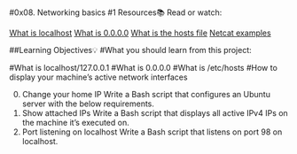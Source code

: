 #0x08. Networking basics #1
Resources:books:
Read or watch:

[What is localhost](https://en.wikipedia.org/wiki/Localhost)
[What is 0.0.0.0](https://en.wikipedia.org/wiki/0.0.0.0)
[What is the hosts file](https://www.makeuseof.com/tag/modify-manage-hosts-file-linux/)
[Netcat examples](https://www.thegeekstuff.com/2012/04/nc-command-examples/)

##Learning Objectives:bulb:
#What you should learn from this project:

#What is localhost/127.0.0.1
#What is 0.0.0.0
#What is /etc/hosts
#How to display your machine’s active network interfaces

0. Change your home IP
Write a Bash script that configures an Ubuntu server with the below requirements.
1. Show attached IPs
Write a Bash script that displays all active IPv4 IPs on the machine it’s executed on.
2. Port listening on localhost
Write a Bash script that listens on port 98 on localhost.

